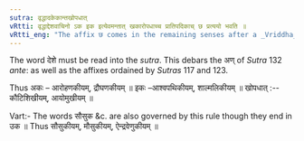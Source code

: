 ```yaml
---
sutra: वृद्धादकेकान्तखोपधात्
vRtti: वृद्धाद्देशवाचिनो ऽक इक इत्येवमन्तात् खकारोपधाच्च प्रातिपदिकाच् छ प्रत्ययो भवति ॥
vRtti_eng: "The affix छ comes in the remaining senses after a _Vriddha_ word denoting a place and ending with अक or इक, or having ख as its penultimate."
---
```

The word देशे must be read into the _sutra_. This debars the अण् of _Sutra_ 132 _ante_: as well as the affixes ordained by _Sutras_ 117 and 123.

Thus अकः – आरोहणकीयम्, द्रौघणकीयम् ॥ इकः –आश्वपथिकीयम्, शाल्मलिकीयम् ॥ खोपधात् :-- कौटिशिखीयम्, आयोमुखीयम् ॥

Vart:- The words सौसुक &c. are also governed by this rule though they end in उक ॥ Thus सौसुकीयम्, मौसुकीयम्, ऐन्द्रवेणुकीयम् ॥
